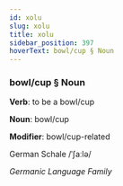 ```yaml
---
id: xolu
slug: xolu
title: xolu
sidebar_position: 397
hoverText: bowl/cup § Noun
---
```


### bowl/cup § Noun

**Verb**: to be a bowl/cup

**Noun**: bowl/cup

**Modifier**: bowl/cup-related

German Schale /ˈʃaːlə/

*Germanic Language Family*